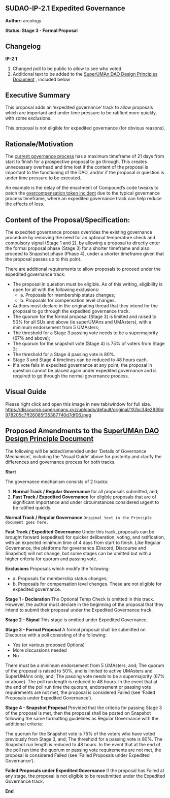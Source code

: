 ## SUDAO-IP-2.1 Expedited Governance
**Author:** arcology

**Status: Stage 3 - Formal Proposal**

## Changelog
**IP-2.1**
1. Changed poll to be public to allow to see who voted.
2. Additional text to be added to the [SuperUMAn DAO Design Principles Document](https://docs.google.com/document/d/14uWrupaMGi5JMDphwNI_IeT_TmwcchG2fDCidSqHZL0/edit#) , included below

## Executive Summary
This proposal adds an ‘expedited governance’ track to allow proposals which are important and under time pressure to be ratified more quickly, with some exclusions.

This proposal is not eligible for expedited governance (for obvious reasons).

## Rationale/Motivation
The [current governance process](https://docs.google.com/document/d/14uWrupaMGi5JMDphwNI_IeT_TmwcchG2fDCidSqHZL0/edit#) has a maximum timeframe of 21 days from start to finish for a prospective proposal to go through. This creates unnecessary overhead and time lost if the content of the proposal is important to the functioning of the DAO, and/or if the proposal in question is under time pressure to be executed.

An example is the delay of the enactment of Compound’s code tweaks to patch the [overcompensation token incident](https://rekt.news/overcompensated/) due to the typical governance process timeframe, where an expedited governance track can help reduce the effects of loss.

## Content of the Proposal/Specification:
The expedited governance process overrides the existing governance procedure by removing the need for an optional temperature check and compulsory signal (Stage 1 and 2), by allowing a proposal to directly enter the formal proposal phase (Stage 3) for a shorter timeframe and also proceed to Snapshot phase (Phase 4), under a shorter timeframe given that the proposal passes up to this point.

There are additional requirements to allow proposals to proceed under the expedited governance track:

- The proposal in question must be eligible. As of this writing, eligibility is open for all with the following exclusions:
  - a. Proposals for membership status changes;
  - b. Proposals for compensation level changes.
- Authors must declare in the originating thread that they intend for the proposal to go through the expedited governance track.
- The quorum for the formal proposal (Stage 3) is limited and raised to 50% for all SUs and above (ie superUMAns and UMAsters), with a minimum endorsement from 5 UMAsters;
- The threshold for a Stage 3 passing vote needs to be a supermajority (67% and above);
- The quorum for the snapshot vote (Stage 4) is 75% of voters from Stage 3;
- The threshold for a Stage 4 passing vote is 80%.
- Stage 3 and Stage 4 timelines can be reduced to 48 hours each.
- If a vote fails in expedited governance at any point, the proposal in question cannot be placed again under expedited governance and is required to go through the normal governance process.

## Visual Guide
Please right click and open this image in new tab/window for full size.
https://discourse.superumans.xyz/uploads/default/original/1X/bc34e2839d978205c7ff26085f35387740d7df06.jpeg

## Proposed Amendments to the [SuperUMAn DAO Design Principle Document](https://docs.google.com/document/d/14uWrupaMGi5JMDphwNI_IeT_TmwcchG2fDCidSqHZL0/edit#)
The following will be added/amended under ‘Details of Governance Mechanism’, including the ‘Visual Guide’ above for posterity and clarify the differences and governance process for both tracks.

**Start**

The governance mechanism consists of 2 tracks:

1. **Normal Track / Regular Governance** for all proposals submitted, and;
2. **Fast Track / Expedited Governance** for eligible proposals that are of significant importance and under circumstances considered urgent to be ratified quickly.

**Normal Track / Regular Governance**
`Original text in the Principle document goes here.`

**Fast Track / Expedited Governance**
Under this track, proposals can be brought forward (expedited) for quicker deliberation, voting, and ratification, with an expected minimum time of 4 days from start to finish. Like Regular Governance, the platforms for governance (Discord, Discourse and Snapshot) will not change, but some stages can be omitted but with a higher criteria for quorum and passing vote.

**Exclusions**
Proposals which modify the following:
- a. Proposals for membership status changes;
- b. Proposals for compensation level changes.
These are not eligible for expedited governance.

**Stage 1 - Declaration**
The Optional Temp Check is omitted in this track. However, the author must declare in the beginning of the proposal that they intend to submit their proposal under the Expedited Governance track.

**Stage 2 - Signal**
This stage is omitted under Expedited Governance.

**Stage 3 - Formal Proposal**
A formal proposal shall be submitted on Discourse with a poll consisting of the following:

- Yes (or various proposed Options)
- More discussions needed
- No

There must be a minimum endorsement from 5 UMAsters, and;
The quorum of the proposal is raised to 50%, and is limited to active UMAsters and SuperUMAns only, and;
The passing vote needs to be a supermajority (67% or above).
The poll run length is reduced to 48 hours.
In the event that at the end of the poll run time the quorum, endorsement or passing vote requirements are not met, the proposal is considered Failed (see ‘Failed Proposals under Expedited Governance’).

**Stage 4 - Snapshot Proposal**
Provided that the criteria for passing Stage 3 of the proposal is met, then the proposal shall be posted on Snapshot following the same formatting guidelines as Regular Governance with the additional criteria:

The quorum for the Snapshot vote is 75% of the voters who have voted previously from Stage 3, and;
The threshold for a passing vote is 80%.
The Snapshot run length is reduced to 48 hours.
In the event that at the end of the poll run time the quorum or passing vote requirements are not met, the proposal is considered Failed (see ‘Failed Proposals under Expedited Governance’).

**Failed Proposals under Expedited Governance**
If the proposal has Failed at any stage, the proposal is not eligible to be resubmitted under the Expedited Governance track.

**End**
